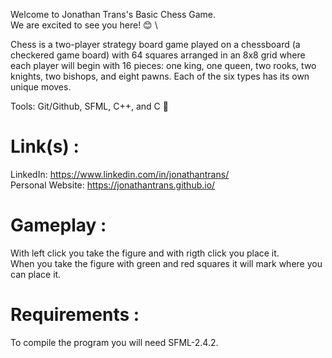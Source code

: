 Welcome to Jonathan Trans's Basic Chess Game. \
We are excited to see you here! 😊 \ 

Chess is a two-player strategy board game played on a chessboard (a checkered game board) with 64 squares arranged in an 8x8 grid where each player will begin with 16 pieces: one king, one queen, two rooks, two knights, two bishops, and eight pawns. Each of the six types has its own unique moves. 

Tools: Git/Github, SFML, C++, and C 👻

# Link(s) : 
LinkedIn: https://www.linkedin.com/in/jonathantrans/ \
Personal Website: https://jonathantrans.github.io/

# Gameplay : 
With left click you take the figure and with rigth click you place it.\
When you take the figure with green and red squares it will mark where you can place it.

# Requirements :
To compile the program you will need SFML-2.4.2.
